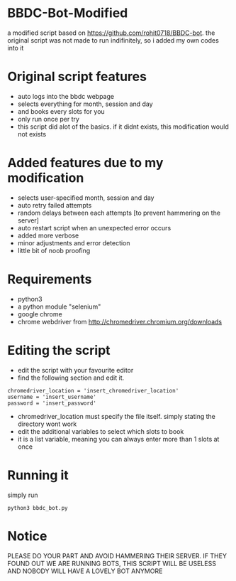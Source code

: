 # BBDC-Bot-Modified
a modified script based on https://github.com/rohit0718/BBDC-bot.
the original script was not made to run indifinitely, so i added my own codes into it

# Original script features
- auto logs into the bbdc webpage
- selects everything for month, session and day
- and books every slots for you
- only run once per try
- this script did alot of the basics. if it didnt exists, this modification would not exists

# Added features due to my modification
- selects user-specified month, session and day
- auto retry failed attempts
- random delays between each attempts [to prevent hammering on the server]
- auto restart script when an unexpected error occurs
- added more verbose
- minor adjustments and error detection
- little bit of noob proofing


# Requirements
- python3
- a python module "selenium"
- google chrome
- chrome webdriver from http://chromedriver.chromium.org/downloads

# Editing the script
- edit the script with your favourite editor
- find the following section and edit it.
```
chromedriver_location = 'insert_chromedriver_location'
username = 'insert_username'
password = 'insert_password'
```
- chromedriver_location must specify the file itself. simply stating the directory wont work
- edit the additional variables to select which slots to book
- it is a list variable, meaning you can always enter more than 1 slots at once

# Running it
simply run
```
python3 bbdc_bot.py
```

# Notice
PLEASE DO YOUR PART AND AVOID HAMMERING THEIR SERVER. IF THEY FOUND OUT WE ARE RUNNING BOTS, THIS SCRIPT WILL BE USELESS AND NOBODY WILL HAVE A LOVELY BOT ANYMORE
